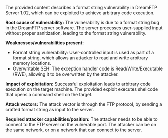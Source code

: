 The provided content describes a format string vulnerability in DreamFTP Server 1.02, which can be exploited to achieve arbitrary code execution.

**Root cause of vulnerability:**
The vulnerability is due to a format string bug in the DreamFTP server software. The server processes user-supplied input without proper sanitization, leading to the format string vulnerability.

**Weaknesses/vulnerabilities present:**
- Format string vulnerability: User-controlled input is used as part of a format string, which allows an attacker to read and write arbitrary memory locations.
- Overwritable SEH: The exception handler code is Read/Write/Executable (RWE), allowing it to be overwritten by the attacker.

**Impact of exploitation:**
Successful exploitation leads to arbitrary code execution on the target machine. The provided exploit executes shellcode that opens a command shell on the target.

**Attack vectors:**
The attack vector is through the FTP protocol, by sending a crafted format string as input to the server.

**Required attacker capabilities/position:**
The attacker needs to be able to connect to the FTP server on the vulnerable port. The attacker can be on the same network, or on a network that can connect to the server.